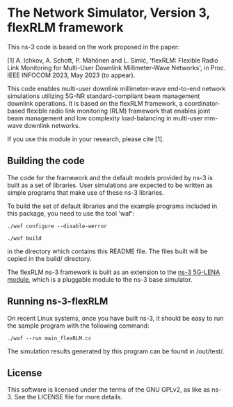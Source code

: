 
The Network Simulator, Version 3, flexRLM framework
================================

This ns-3 code is based on the work proposed in the paper:

[1] A. Ichkov, A. Schott, P. Mähönen and L. Simić, 'flexRLM: Flexible Radio Link Monitoring for Multi-User Downlink Millimeter-Wave Networks', in Proc. IEEE INFOCOM 2023, May 2023 (to appear).

This code enables multi-user downlink millimeter-wave end-to-end network simulations utilizing 5G-NR standard-compliant beam management downlink operations. 
It is based on the flexRLM framework, a coordinator-based flexible radio link monitoring (RLM) framework that enables joint beam management and low complexity load-balancing in multi-user mm-wave downlink networks.

If you use this module in your research, please cite [1].

## Building the code
The code for the framework and the default models provided by ns-3 is built as a set of libraries. User simulations are expected to be written as simple programs that make use of these ns-3 libraries.

To build the set of default libraries and the example programs included in this package, you need to use the tool 'waf':

```shell
./waf configure --disable-werror
```
```shell
./waf build
```
in the directory which contains this README file. The files built will be copied in the build/ directory.

The flexRLM ns-3 framework is built as an extension to the [ns-3 5G-LENA module](https://github.com/QiuYukang/5G-LENA), which is a pluggable module to the ns-3 base simulator.

## Running ns-3-flexRLM
On recent Linux systems, once you have built ns-3, it should be easy to run the sample program with the following command:

```shell
./waf --run main_flexRLM.cc
```

The simulation results generated by this program can be found in /out/test/.

## License
This software is licensed under the terms of the GNU GPLv2, as like as ns-3. See the LICENSE file for more details.
